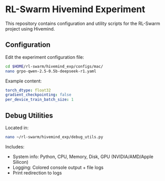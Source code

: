 # RL-Swarm Hivemind Experiment

This repository contains configuration and utility scripts for the RL-Swarm project using Hivemind.

## Configuration

Edit the experiment configuration file:

```bash
cd $HOME/rl-swarm/hivemind_exp/configs/mac/
nano grpo-qwen-2.5-0.5b-deepseek-r1.yaml
```

Example content:

```yaml
torch_dtype: float32
gradient_checkpointing: false
per_device_train_batch_size: 1
```

## Debug Utilities

Located in:

```bash
nano ~/rl-swarm/hivemind_exp/debug_utils.py
```

Includes:

- System info: Python, CPU, Memory, Disk, GPU (NVIDIA/AMD/Apple Silicon)
- Logging: Colored console output + file logs
- Print redirection to logs
